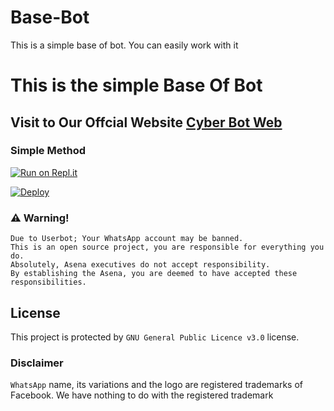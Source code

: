 # Base-Bot
This is a simple base of bot. You can easily work with it

# This is the simple Base Of Bot

## Visit to Our Offcial Website [Cyber Bot Web](https://aqua-snake.github.io/cyberbotweb/)



### Simple Method

[![Run on Repl.it](https://repl.it/badge/github/Aqua-Snake/cyberbot-ca)](https://replit.com/@aquasnake/CBot-QR)

[![Deploy](https://www.herokucdn.com/deploy/button.svg)](https://heroku.com/deploy?template=https://github.com/Aqua-Snake/Base-Bot)


### ⚠️ Warning! 
```
Due to Userbot; Your WhatsApp account may be banned.
This is an open source project, you are responsible for everything you do. 
Absolutely, Asena executives do not accept responsibility.
By establishing the Asena, you are deemed to have accepted these responsibilities.
```


## License
This project is protected by `GNU General Public Licence v3.0` license.

### Disclaimer
`WhatsApp` name, its variations and the logo are registered trademarks of Facebook. We have nothing to do with the registered trademark
